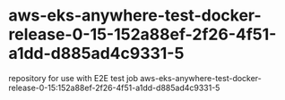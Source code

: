 # aws-eks-anywhere-test-docker-release-0-15-152a88ef-2f26-4f51-a1dd-d885ad4c9331-5
repository for use with E2E test job aws-eks-anywhere-test-docker-release-0-15:152a88ef-2f26-4f51-a1dd-d885ad4c9331-5
